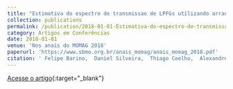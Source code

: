 ```yaml
---
title: "Estimativa do espectro de transmissao de LPFGs utilizando arranjo FBG modulado por estresse e Rede Neural"
collection: publications
permalink: /publication/2018-01-01-Estimativa-do-espectro-de-transmissao-de-LPFGs-utilizando-arranjo-FBG-modulado-por-estresse-e-Rede-Neural
category: Artigos em Conferências
date: 2018-01-01
venue: 'Nos anais do MOMAG 2018'
paperurl: 'https://www.sbmo.org.br/anais_momag/anais_momag_2018.pdf'
citation: ' Felipe Barino,  Daniel Silveira,  Thiago Coelho,  Alexandre Santos, &quot;Estimativa do espectro de transmissao de LPFGs utilizando arranjo FBG modulado por estresse e Rede Neural.&quot; Nos anais do MOMAG 2018, 2018.'
---
```

[Acesse o artigo](https://www.sbmo.org.br/anais_momag/anais_momag_2018.pdf){:target="_blank"}
